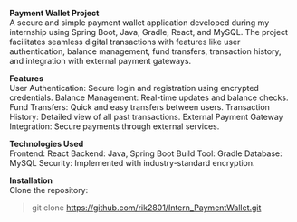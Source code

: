 **Payment Wallet Project**<br>
A secure and simple payment wallet application developed during my internship using Spring Boot, Java, Gradle, React, and MySQL. The project facilitates seamless digital transactions with features like user authentication, balance management, fund transfers, transaction history, and integration with external payment gateways.

**Features**<br>
User Authentication: Secure login and registration using encrypted credentials.
Balance Management: Real-time updates and balance checks.
Fund Transfers: Quick and easy transfers between users.
Transaction History: Detailed view of all past transactions.
External Payment Gateway Integration: Secure payments through external services.

**Technologies Used**<br>
Frontend: React
Backend: Java, Spring Boot
Build Tool: Gradle
Database: MySQL
Security: Implemented with industry-standard encryption.

**Installation**<br>
Clone the repository:
>
>git clone https://github.com/rik2801/Intern_PaymentWallet.git
>
